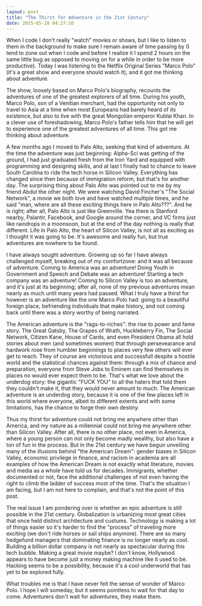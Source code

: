 ```yaml
---
layout: post
title: "The Thirst for Adventure in the 21st Century"
date: 2015-05-28 04:27:10
---
```


When I code I don't really "watch" movies or shows, but I like to listen to them in the background to make sure I remain aware of time passing by (I tend to zone out when I code and before I realize it I spend 2 hours on the same little bug as opposed to moving on for a while in order to be more productive). Today I was listening to the Netflix Original Series "Marco Polo" (it's a great show and everyone should watch it), and it got me thinking about adventure. 

The show, loosely based on Marco Polo's biography, recounts the adventures of one of the greatest explorers of all time. During his youth, Marco Polo, son of a Venitian merchant, had the opportunity not only to travel to Asia at a time when most Europeans had barely heard of its existence, but also to live with the great Mongolian emperor Kublai Khan. In a clever use of foreshadowing, Marco Polo's father tells him that he will get to experience one of the greatest adventures of all time. This got me thinking about adventure.

A few months ago I moved to Palo Alto, seeking that kind of adventure. At the time the adventure was just beginning: Alpha-Sci was getting of the ground, I had just graduated fresh from the Iron Yard and equipped with programming and designing skills, and at last I finally had to chance to leave South Carolina to ride the tech horse in Silicon Valley. Everything has changed since then because of immigration reform, but that's for another day. The surprising thing about Palo Alto was pointed out to me by my friend Abdul the other night. We were watching David Fincher's "The Social Network", a movie we both love and have watched multiple times, and he said "man, where are all these exciting things here in Palo Alto???". And he is right; after all, Palo Alto is just like Greenville. Yea there is Stanford nearby, Palantir, Facebook, and Google around the corner, and VC firms just like raindrops in a moonsoon, but at the end of the day nothing is really that different. Life in Palo Alto, the heart of Silicon Valley, is not all as exciting as I thought it was going to be. It's awesome and really fun, but true adventures are nowhere to be found. 

I have always sought adventure. Growing up so far I have always challenged myself, breaking out of my comfortzone: and it was all because of adventure. Coming to America was an adventure! Doing Youth in Government and Speech and Debate was an adventure! Starting a tech company was an adventure! Coming to Silicon Valley is too an adventure, and it's just at its beginning; after all, none of my previous adventures mean nearly as much until many years had passed. What I truly have a thirst for however is an adventure like the one Marco Polo had: going to a beautiful foreign place, befriending individuals that make history, and not coming back until there was a story worthy of being narrated. 

The American adventure is the "rags-to-riches": the rise to power and fame story. The Great Gatsby, The Grapes of Wrath, Huckleberry Fin, The Social Network, Citizen Kane, House of Cards, and even President Obama all hold stories about men (and sometimes women) that through persevearance and hardwork rose from humbler beginnings to places very few others will ever get to reach. They of course are victorious and successfull despite a hostile world and the statistical chances against them: through a mix of chance and preparation, everyone from Steve Jobs to Eminem can find themselves in places no would ever expect them to be. That's what we love about the underdog story: the gigantic "FUCK YOU" to all the haters that told them they couldn't make it, that they would never amount to much. The American adventure is an underdog story, because it is one of the few places left in this world where everyone, albeit to different extents and with some limitations, has the chance to forge their own destiny. 

Thus my thirst for adventure could not bring me anywhere other than America, and my nature as a millennial could not bring me anywhere other than Silicon Valley. After all, there is no other place, not even in America, where a young person can not only become madly wealthy, but also have a ton of fun in the process. But in the 21st century we have begun unveiling many of the illusions behind "the American Dream": gender biases in Silicon Valley, economic privilege in finance, and racism in academia are all examples of how the American Dream is not exactly what literature, movies and media as a whole have told us for decades. Immigrants, whether documented or not, face the additional challenges of not even having the right to climb the ladder of success most of the time. That's the situation I am facing, but I am not here to complain, and that's not the point of this post. 

The real issue I am pondering over is whether an epic adventure is still possible in the 21st century. Globalization is urbanizing most great cities that once held distinct architecture and custums. Technology is making a lot of things easier so it's harder to find the "process" of traveling more exciting (we don't ride horses or sail ships anymore). There are so many hedgefund managers that dominating finance is no longer nearly as cool. Building a billion dollar company is not nearly as spectacular during this tech bubble. Making a great movie maybe? I don't know, Hollywood appears to have become just a money making machine like it used to be. Hacking seems to be a possibility, because it's a cool underworld that has yet to be explored fully. 

What troubles me is that I have never felt the sense of wonder of Marco Polo. I hope I will someday, but it seems pointless to wait for that day to come. Adventurers don't wait for adventures, they make them. 
